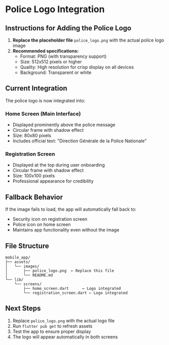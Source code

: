 # Police Logo Integration

## Instructions for Adding the Police Logo

1. **Replace the placeholder file** `police_logo.png` with the actual police logo image
2. **Recommended specifications:**
   - Format: PNG (with transparency support)
   - Size: 512x512 pixels or higher
   - Quality: High resolution for crisp display on all devices
   - Background: Transparent or white

## Current Integration

The police logo is now integrated into:

### Home Screen (Main Interface)
- Displayed prominently above the police message
- Circular frame with shadow effect
- Size: 80x80 pixels
- Includes official text: "Direction Générale de la Police Nationale"

### Registration Screen
- Displayed at the top during user onboarding
- Circular frame with shadow effect  
- Size: 100x100 pixels
- Professional appearance for credibility

## Fallback Behavior

If the image fails to load, the app will automatically fall back to:
- Security icon on registration screen
- Police icon on home screen
- Maintains app functionality even without the image

## File Structure
```
mobile_app/
├── assets/
│   └── images/
│       ├── police_logo.png  ← Replace this file
│       └── README.md
└── lib/
    └── screens/
        ├── home_screen.dart      ← Logo integrated
        └── registration_screen.dart ← Logo integrated
```

## Next Steps

1. Replace `police_logo.png` with the actual logo file
2. Run `flutter pub get` to refresh assets
3. Test the app to ensure proper display
4. The logo will appear automatically in both screens
